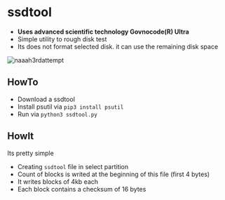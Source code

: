 # ssdtool
- **Uses advanced scientific technology Govnocode(R) Ultra**
- Simple utility to rough disk test
- Its does not format selected disk. it can use the remaining disk space
  
![naaah3rdattempt](https://github.com/rldv1/ssdtoolpy/assets/118821863/9860c769-d20b-4873-9a26-640dab74d844)

## HowTo
- Download a ssdtool
- Install psutil via `pip3 install psutil`
- Run via `python3 ssdtool.py`

## HowIt
Its pretty simple
- Creating `ssdtool` file in select partition
- Count of blocks is writed at the beginning of this file (first 4 bytes)
- It writes blocks of 4kb each
- Each block contains a checksum of 16 bytes
